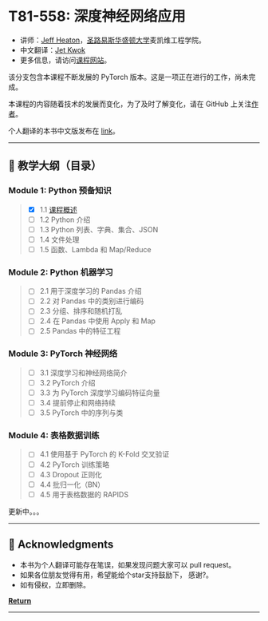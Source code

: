 # T81-558: 深度神经网络应用

- 讲师：[Jeff Heaton](https://sites.wustl.edu/jeffheaton/)，[圣路易斯华盛顿大学](https://engineering.wustl.edu/Programs/Pages/default.aspx)麦凯维工程学院。
- 中文翻译：[Jet Kwok](https://fmvpjet.github.io/)
- 更多信息，请访问[课程网站](https://sites.wustl.edu/jeffheaton/t81-558/)。


该分支包含本课程不断发展的 PyTorch 版本。这是一项正在进行的工作，尚未完成。

本课程的内容随着技术的发展而变化，为了及时了解变化，请在 GitHub 上关注[作者](https://github.com/jeffheaton)。

个人翻译的本书中文版发布在 [link]()。

---

## 📖 教学大纲（目录）

### Module 1: Python 预备知识
> - [X] 1.1 [课程概述](t81_558_class_01_1_overview.md)
> - [ ] 1.2 Python 介绍
> - [ ] 1.3 Python 列表、字典、集合、JSON
> - [ ] 1.4 文件处理
> - [ ] 1.5 函数、Lambda 和 Map/Reduce


###  Module 2: Python 机器学习
> - [ ] 2.1 用于深度学习的 Pandas 介绍
> - [ ] 2.2 对 Pandas 中的类别进行编码
> - [ ] 2.3 分组、排序和随机打乱
> - [ ] 2.4 在 Pandas 中使用 Apply 和 Map
> - [ ] 2.5 Pandas 中的特征工程


###  Module 3: PyTorch 神经网络
> - [ ] 3.1 深度学习和神经网络简介
> - [ ] 3.2 PyTorch 介绍
> - [ ] 3.3 为 PyTorch 深度学习编码特征向量
> - [ ] 3.4 提前停止和网络持续
> - [ ] 3.5 PyTorch 中的序列与类

###  Module 4: 表格数据训练
> - [ ] 4.1 使用基于 PyTorch 的 K-Fold 交叉验证
> - [ ] 4.2 PyTorch 训练策略
> - [ ] 4.3 Dropout 正则化
> - [ ] 4.4 批归一化（BN）
> - [ ] 4.5 用于表格数据的 RAPIDS

更新中。。。

---


## 👏 Acknowledgments


- 本书为个人翻译可能存在笔误，如果发现问题大家可以 pull request。
- 如果各位朋友觉得有用，希望能给个star支持鼓励下， 感谢?。
- 如有侵权，立即删除。



[**Return**](#Top)

---


